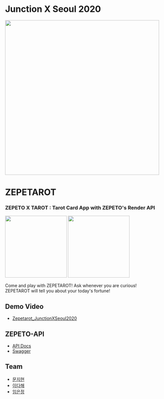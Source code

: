 # Junction X Seoul 2020 
<p><img src="https://user-images.githubusercontent.com/53745427/95666531-8091bf00-0b95-11eb-8838-47cf7ee0e8bf.png" width="500">

# ZEPETAROT
### ZEPETO X TAROT : Tarot Card App with ZEPETO's Render API
<p><img src="https://user-images.githubusercontent.com/53745427/95666532-85567300-0b95-11eb-902e-2beb2d5d0b1c.png" width="200">
<img src="https://user-images.githubusercontent.com/53745427/95666534-87b8cd00-0b95-11eb-87dd-ba9be654706d.png" width="200">
</p>
Come and play with ZEPETAROT!
Ask whenever you are curious!
ZEPETAROT will tell you about your today's fortune!

## Demo Video
- [Zepetarot_JunctionXSeoul2020](https://youtu.be/B2TF5Y0mzic)

## ZEPETO-API   
- [API Docs](https://zepeto-api.firebaseapp.com/?v)   
- [Swagger](https://render-api.zepeto.io/v2/swagger/)

## Team
- [문지현](https://github.com/solidcellaMoon) 
- [이다해](https://github.com/dahaelee)
- [임은정](https://github.com/minie12)
